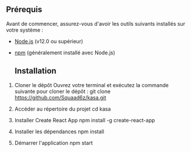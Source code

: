 ## Prérequis

Avant de commencer, assurez-vous d'avoir les outils suivants installés sur votre système :

- [Node.js](https://nodejs.org/) (v12.0 ou supérieur)
- [npm](https://www.npmjs.com/) (généralement installé avec Node.js)

   ## Installation

1. Cloner le dépôt
   Ouvrez votre terminal et exécutez la commande suivante pour cloner le dépôt :
   git clone https://github.com/Squaad6z/kasa.git

2. Accéder au répertoire du projet
  cd kasa

3. Installer Create React App
  npm install -g create-react-app

4. Installer les dépendances
  npm install

5. Démarrer l'application
   npm start
